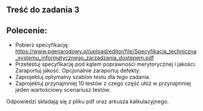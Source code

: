 ## Treść do zadania 3

## Polecenie:
- Pobierz specyfikację: https://www.pgenarodowy.pl/upload/editor/file/Specyfikacja_techniczna_systemu_informatycznego_zarzadzania_dostepem.pdf
- Przetestuj specyfikację pod kątem poprawności merytorycznej i jakości. Zaraportuj jakość. Opcjonalnie zaraportuj defekty.
- Zaprojektuj optymalny szablon testu dla tego zadania.
- Zaprojektuj przynajmniej 10 testów z czego część ułóż w przynajmniej jeden wartościowy scenariusz testów.    

Odpowiedzi składają się z pliku pdf oraz arkusza kalkulacyjnego.
